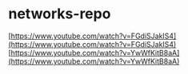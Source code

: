 # networks-repo
[https://www.youtube.com/watch?v=FGdiSJakIS4](https://www.youtube.com/watch?v=FGdiSJakIS4) <br>
[https://www.youtube.com/watch?v=YwWfKitB8aA](https://www.youtube.com/watch?v=YwWfKitB8aA)
